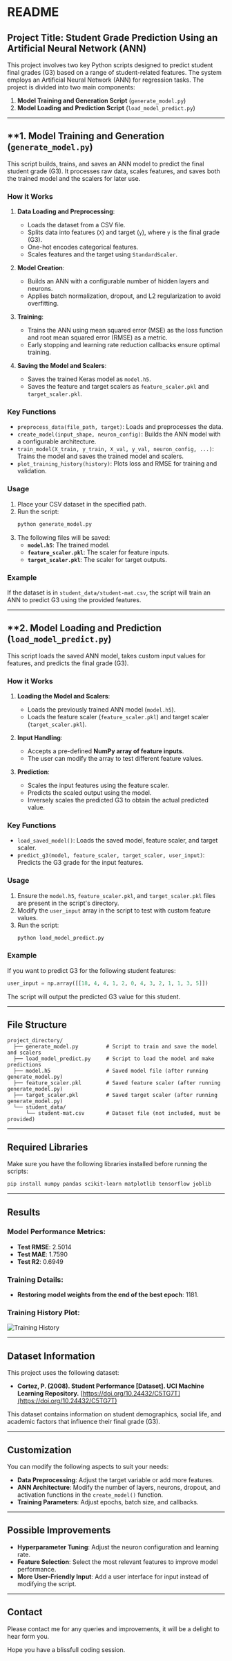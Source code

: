 # README

## **Project Title: Student Grade Prediction Using an Artificial Neural Network (ANN)**

This project involves two key Python scripts designed to predict student final grades (G3) based on a range of student-related features. The system employs an Artificial Neural Network (ANN) for regression tasks. The project is divided into two main components:

1. **Model Training and Generation Script** (`generate_model.py`)
2. **Model Loading and Prediction Script** (`load_model_predict.py`)

---

## **1. Model Training and Generation (`generate_model.py`)

This script builds, trains, and saves an ANN model to predict the final student grade (G3). It processes raw data, scales features, and saves both the trained model and the scalers for later use.

### **How it Works**
1. **Data Loading and Preprocessing**:
   - Loads the dataset from a CSV file.
   - Splits data into features (`X`) and target (`y`), where `y` is the final grade (G3).
   - One-hot encodes categorical features.
   - Scales features and the target using `StandardScaler`.

2. **Model Creation**:
   - Builds an ANN with a configurable number of hidden layers and neurons.
   - Applies batch normalization, dropout, and L2 regularization to avoid overfitting.

3. **Training**:
   - Trains the ANN using mean squared error (MSE) as the loss function and root mean squared error (RMSE) as a metric.
   - Early stopping and learning rate reduction callbacks ensure optimal training.

4. **Saving the Model and Scalers**:
   - Saves the trained Keras model as `model.h5`.
   - Saves the feature and target scalers as `feature_scaler.pkl` and `target_scaler.pkl`.

### **Key Functions**
- `preprocess_data(file_path, target)`: Loads and preprocesses the data.
- `create_model(input_shape, neuron_config)`: Builds the ANN model with a configurable architecture.
- `train_model(X_train, y_train, X_val, y_val, neuron_config, ...)`: Trains the model and saves the trained model and scalers.
- `plot_training_history(history)`: Plots loss and RMSE for training and validation.

### **Usage**
1. Place your CSV dataset in the specified path.
2. Run the script:
   ```bash
   python generate_model.py
   ```
3. The following files will be saved:
   - **`model.h5`**: The trained model.
   - **`feature_scaler.pkl`**: The scaler for feature inputs.
   - **`target_scaler.pkl`**: The scaler for target outputs.

### **Example**
If the dataset is in `student_data/student-mat.csv`, the script will train an ANN to predict G3 using the provided features.

---

## **2. Model Loading and Prediction (`load_model_predict.py`)

This script loads the saved ANN model, takes custom input values for features, and predicts the final grade (G3).

### **How it Works**
1. **Loading the Model and Scalers**:
   - Loads the previously trained ANN model (`model.h5`).
   - Loads the feature scaler (`feature_scaler.pkl`) and target scaler (`target_scaler.pkl`).

2. **Input Handling**:
   - Accepts a pre-defined **NumPy array of feature inputs**.
   - The user can modify the array to test different feature values.

3. **Prediction**:
   - Scales the input features using the feature scaler.
   - Predicts the scaled output using the model.
   - Inversely scales the predicted G3 to obtain the actual predicted value.

### **Key Functions**
- `load_saved_model()`: Loads the saved model, feature scaler, and target scaler.
- `predict_g3(model, feature_scaler, target_scaler, user_input)`: Predicts the G3 grade for the input features.

### **Usage**
1. Ensure the `model.h5`, `feature_scaler.pkl`, and `target_scaler.pkl` files are present in the script's directory.
2. Modify the `user_input` array in the script to test with custom feature values.
3. Run the script:
   ```bash
   python load_model_predict.py
   ```

### **Example**
If you want to predict G3 for the following student features:
```python
user_input = np.array([[18, 4, 4, 1, 2, 0, 4, 3, 2, 1, 1, 3, 5]])
```
The script will output the predicted G3 value for this student.

---

## **File Structure**
```
project_directory/
  ├── generate_model.py         # Script to train and save the model and scalers
  ├── load_model_predict.py     # Script to load the model and make predictions
  ├── model.h5                  # Saved model file (after running generate_model.py)
  ├── feature_scaler.pkl        # Saved feature scaler (after running generate_model.py)
  ├── target_scaler.pkl         # Saved target scaler (after running generate_model.py)
  └── student_data/
      └── student-mat.csv       # Dataset file (not included, must be provided)
```

---

## **Required Libraries**
Make sure you have the following libraries installed before running the scripts:
```bash
pip install numpy pandas scikit-learn matplotlib tensorflow joblib
```

---

## **Results**
### Model Performance Metrics:
- **Test RMSE**: 2.5014
- **Test MAE**: 1.7590
- **Test R2**: 0.6949

### Training Details:
- **Restoring model weights from the end of the best epoch**: 1181.

### Training History Plot:
![Training History]([training_history_plot.png.](https://github.com/Croionxx/Grade-predictor/blob/f64022c02f2e1e55aa5ecfc52def98775ac9bffd/training_history_plot.png))

---

## **Dataset Information**
This project uses the following dataset:
- **Cortez, P. (2008). Student Performance [Dataset]. UCI Machine Learning Repository.**
  [https://doi.org/10.24432/C5TG7T](https://doi.org/10.24432/C5TG7T)

This dataset contains information on student demographics, social life, and academic factors that influence their final grade (G3).

---

## **Customization**
You can modify the following aspects to suit your needs:
- **Data Preprocessing**: Adjust the target variable or add more features.
- **ANN Architecture**: Modify the number of layers, neurons, dropout, and activation functions in the `create_model()` function.
- **Training Parameters**: Adjust epochs, batch size, and callbacks.

---

## **Possible Improvements**
- **Hyperparameter Tuning**: Adjust the neuron configuration and learning rate.
- **Feature Selection**: Select the most relevant features to improve model performance.
- **More User-Friendly Input**: Add a user interface for input instead of modifying the script.

---

## **Contact**
Please contact me for any queries and improvements, it will be a delight to hear form you.

Hope you have a blissfull coding session.


